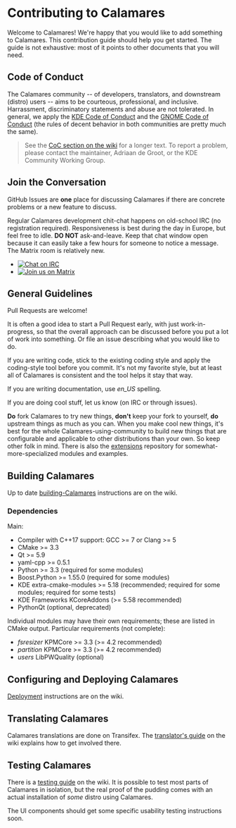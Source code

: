 <!-- SPDX-FileCopyrightText: no
     SPDX-License-Identifier: CC0-1.0
-->

# Contributing to Calamares

Welcome to Calamares! We're happy that you would like to add
something to Calamares. This contribution guide should help you
get started. The guide is not exhaustive: most of it points
to other documents that you will need.


## Code of Conduct

The Calamares community -- of developers, translators, and downstream (distro) users --
aims to be courteous, professional, and inclusive. Harrassment, discriminatory
statements and abuse are not tolerated. In general, we apply the
[KDE Code of Conduct](https://www.kde.org/code-of-conduct/) and the
[GNOME Code of Conduct](https://wiki.gnome.org/Foundation/CodeOfConduct) (the
rules of decent behavior in both communities are pretty much the same).

> See the [CoC section on the wiki](https://github.com/calamares/calamares/wiki#code-of-conduct)
> for a longer text. To report a problem, please contact the maintainer,
> Adriaan de Groot, or the KDE Community Working Group.


## Join the Conversation

GitHub Issues are **one** place for discussing Calamares if there are concrete
problems or a new feature to discuss.

Regular Calamares development chit-chat happens on old-school IRC
(no registration required). Responsiveness is best during the day
in Europe, but feel free to idle. **DO NOT** ask-and-leave. Keep
that chat window open because it can easily take a few hours for
someone to notice a message.
The Matrix room is relatively new.

* [![Chat on IRC](https://img.shields.io/badge/IRC-Freenode%20%23calamares-green)](https://webchat.freenode.net/?randomnick=1&channels=%23calamares)
* [![Join us on Matrix](https://img.shields.io/badge/Matrix-%23calamares:kde.org-blue)](https://webchat.kde.org/#/room/%23calamares:kde.org)


## General Guidelines

Pull Requests are welcome!

It is often a good idea to start a Pull Request early, with just work-in-progress,
so that the overall approach can be discussed before you put a lot of work
into something. Or file an issue describing what you would like to do.

If you are writing code, stick to the existing coding style and apply
the coding-style tool before you commit. It's not my favorite style,
but at least all of Calamares is consistent and the tool helps it
stay that way.

If you are writing documentation, use *en_US* spelling.

If you are doing cool stuff, let us know (on IRC or through issues).

**Do** fork Calamares to try new things, **don't** keep your fork to
yourself, **do** upstream things as much as you can. When you make cool
new things, it's best for the whole Calamares-using-community
to build new things that are configurable and applicable to other
distributions than your own. So keep other folk in mind. There is
also the [extensions](https://github.com/calamares/calamares-extensions)
repository for somewhat-more-specialized modules and examples.


## Building Calamares

Up to date
[building-Calamares](https://github.com/calamares/calamares/wiki/Develop-Guide)
instructions are on the wiki.

### Dependencies

Main:
* Compiler with C++17 support: GCC >= 7 or Clang >= 5
* CMake >= 3.3
* Qt >= 5.9
* yaml-cpp >= 0.5.1
* Python >= 3.3 (required for some modules)
* Boost.Python >= 1.55.0 (required for some modules)
* KDE extra-cmake-modules >= 5.18 (recommended; required for some modules;
  required for some tests)
* KDE Frameworks KCoreAddons (>= 5.58 recommended)
* PythonQt (optional, deprecated)

Individual modules may have their own requirements;
these are listed in CMake output.
Particular requirements (not complete):

* *fsresizer* KPMCore >= 3.3 (>= 4.2 recommended)
* *partition* KPMCore >= 3.3 (>= 4.2 recommended)
* *users* LibPWQuality (optional)


## Configuring and Deploying Calamares

[Deployment](https://github.com/calamares/calamares/wiki/Deploy-Guide)
instructions are on the wiki.


## Translating Calamares

Calamares translations are done on Transifex.
The [translator's guide](https://github.com/calamares/calamares/wiki/Translate-Guide)
on the wiki explains how to get involved there.


## Testing Calamares

There is a [testing guide](https://github.com/calamares/calamares/wiki/Test-Guide)
on the wiki. It is possible to test most parts of Calamares in isolation,
but the real proof of the pudding comes with an actual installation
of *some* distro using Calamares.

The UI components should get some specific usability testing instructions soon.

